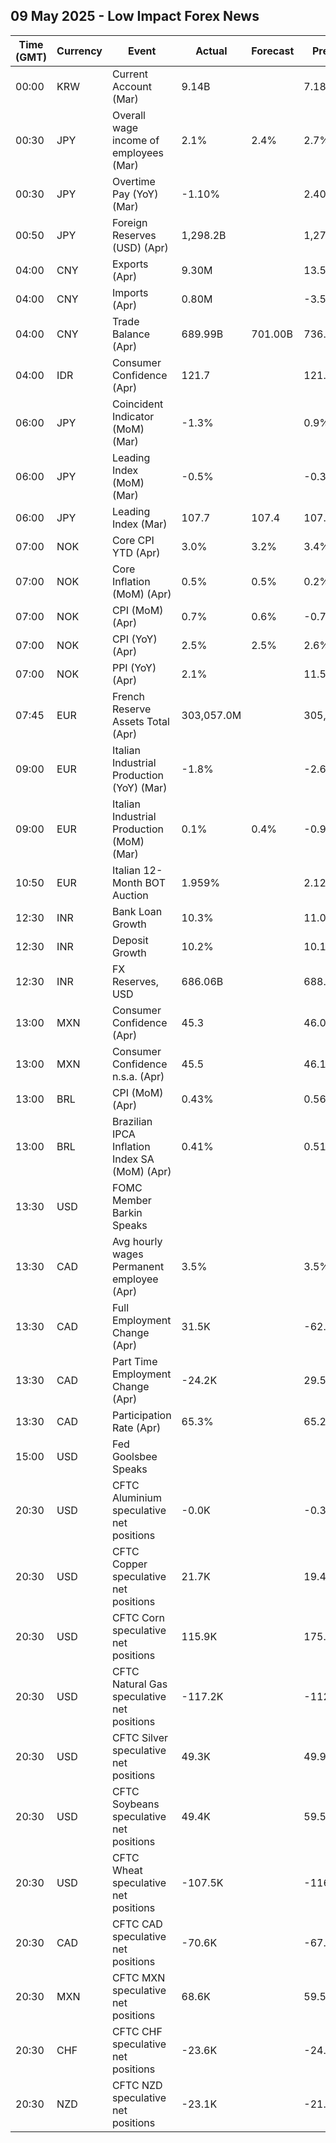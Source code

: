 ## 09 May 2025 - Low Impact Forex News

| Time (GMT) | Currency | Event | Actual | Forecast | Previous |
|------|----------|-------|--------|----------|----------|
| 00:00 | KRW | Current Account (Mar) | 9.14B |  | 7.18B |
| 00:30 | JPY | Overall wage income of employees (Mar) | 2.1% | 2.4% | 2.7% |
| 00:30 | JPY | Overtime Pay (YoY) (Mar) | -1.10% |  | 2.40% |
| 00:50 | JPY | Foreign Reserves (USD) (Apr) | 1,298.2B |  | 1,272.5B |
| 04:00 | CNY | Exports (Apr) | 9.30M |  | 13.50M |
| 04:00 | CNY | Imports (Apr) | 0.80M |  | -3.50M |
| 04:00 | CNY | Trade Balance (Apr) | 689.99B | 701.00B | 736.72B |
| 04:00 | IDR | Consumer Confidence (Apr) | 121.7 |  | 121.1 |
| 06:00 | JPY | Coincident Indicator (MoM) (Mar) | -1.3% |  | 0.9% |
| 06:00 | JPY | Leading Index (MoM) (Mar) | -0.5% |  | -0.3% |
| 06:00 | JPY | Leading Index (Mar) | 107.7 | 107.4 | 107.9 |
| 07:00 | NOK | Core CPI YTD (Apr) | 3.0% | 3.2% | 3.4% |
| 07:00 | NOK | Core Inflation (MoM) (Apr) | 0.5% | 0.5% | 0.2% |
| 07:00 | NOK | CPI (MoM) (Apr) | 0.7% | 0.6% | -0.7% |
| 07:00 | NOK | CPI (YoY) (Apr) | 2.5% | 2.5% | 2.6% |
| 07:00 | NOK | PPI (YoY) (Apr) | 2.1% |  | 11.5% |
| 07:45 | EUR | French Reserve Assets Total (Apr) | 303,057.0M |  | 305,124.0M |
| 09:00 | EUR | Italian Industrial Production (YoY) (Mar) | -1.8% |  | -2.6% |
| 09:00 | EUR | Italian Industrial Production (MoM) (Mar) | 0.1% | 0.4% | -0.9% |
| 10:50 | EUR | Italian 12-Month BOT Auction | 1.959% |  | 2.120% |
| 12:30 | INR | Bank Loan Growth | 10.3% |  | 11.0% |
| 12:30 | INR | Deposit Growth | 10.2% |  | 10.1% |
| 12:30 | INR | FX Reserves, USD | 686.06B |  | 688.13B |
| 13:00 | MXN | Consumer Confidence (Apr) | 45.3 |  | 46.0 |
| 13:00 | MXN | Consumer Confidence n.s.a. (Apr) | 45.5 |  | 46.1 |
| 13:00 | BRL | CPI (MoM) (Apr) | 0.43% |  | 0.56% |
| 13:00 | BRL | Brazilian IPCA Inflation Index SA (MoM) (Apr) | 0.41% |  | 0.51% |
| 13:30 | USD | FOMC Member Barkin Speaks |  |  |  |
| 13:30 | CAD | Avg hourly wages Permanent employee (Apr) | 3.5% |  | 3.5% |
| 13:30 | CAD | Full Employment Change (Apr) | 31.5K |  | -62.0K |
| 13:30 | CAD | Part Time Employment Change (Apr) | -24.2K |  | 29.5K |
| 13:30 | CAD | Participation Rate (Apr) | 65.3% |  | 65.2% |
| 15:00 | USD | Fed Goolsbee Speaks |  |  |  |
| 20:30 | USD | CFTC Aluminium speculative net positions | -0.0K |  | -0.3K |
| 20:30 | USD | CFTC Copper speculative net positions | 21.7K |  | 19.4K |
| 20:30 | USD | CFTC Corn speculative net positions | 115.9K |  | 175.4K |
| 20:30 | USD | CFTC Natural Gas speculative net positions | -117.2K |  | -112.4K |
| 20:30 | USD | CFTC Silver speculative net positions | 49.3K |  | 49.9K |
| 20:30 | USD | CFTC Soybeans speculative net positions | 49.4K |  | 59.5K |
| 20:30 | USD | CFTC Wheat speculative net positions | -107.5K |  | -116.8K |
| 20:30 | CAD | CFTC CAD speculative net positions | -70.6K |  | -67.2K |
| 20:30 | MXN | CFTC MXN speculative net positions | 68.6K |  | 59.5K |
| 20:30 | CHF | CFTC CHF speculative net positions | -23.6K |  | -24.3K |
| 20:30 | NZD | CFTC NZD speculative net positions | -23.1K |  | -21.5K |
